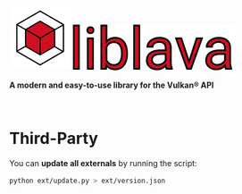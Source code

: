 
<br />

<a href="https://git.io/liblava">
    <img align="left" src="../docs/assets/liblava_200px.png" width="110">
</a>

<br />

<a href="https://git.io/liblava"><img src="../docs/assets/liblava.svg"></a>

**A modern and easy-to-use library for the Vulkan® API**

<br />

# Third-Party

You can **update all externals** by running the script:

```bash
python ext/update.py > ext/version.json
```